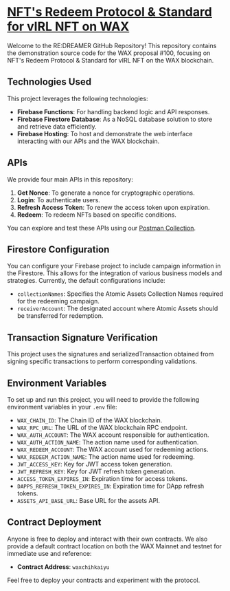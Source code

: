 # [NFT's Redeem Protocol & Standard for vIRL NFT on WAX](https://labs.wax.io/proposals/100)

Welcome to the RE:DREAMER GitHub Repository! This repository contains the demonstration source code for the WAX proposal #100, focusing on NFT's Redeem Protocol & Standard for vIRL NFT on the WAX blockchain.

## Technologies Used

This project leverages the following technologies:

- **Firebase Functions**: For handling backend logic and API responses.
- **Firebase Firestore Database**: As a NoSQL database solution to store and retrieve data efficiently.
- **Firebase Hosting**: To host and demonstrate the web interface interacting with our APIs and the WAX blockchain.

## APIs

We provide four main APIs in this repository:

1. **Get Nonce**: To generate a nonce for cryptographic operations.
2. **Login**: To authenticate users.
3. **Refresh Access Token**: To renew the access token upon expiration.
4. **Redeem**: To redeem NFTs based on specific conditions.

You can explore and test these APIs using our [Postman Collection](https://www.postman.com/redreamerlabs/workspace/wax-proposal-100/collection/7595278-2184fb3f-ab20-415d-9e82-420fad0417b8?action=share&creator=7595278).

## Firestore Configuration

You can configure your Firebase project to include campaign information in the Firestore. This allows for the integration of various business models and strategies. Currently, the default configurations include:

- `collectionNames`: Specifies the Atomic Assets Collection Names required for the redeeming campaign.
- `receiverAccount`: The designated account where Atomic Assets should be transferred for redemption.

## Transaction Signature Verification

This project uses the signatures and serializedTransaction obtained from signing specific transactions to perform corresponding validations.

## Environment Variables

To set up and run this project, you will need to provide the following environment variables in your `.env` file:

- `WAX_CHAIN_ID`: The Chain ID of the WAX blockchain.
- `WAX_RPC_URL`: The URL of the WAX blockchain RPC endpoint.
- `WAX_AUTH_ACCOUNT`: The WAX account responsible for authentication.
- `WAX_AUTH_ACTION_NAME`: The action name used for authentication.
- `WAX_REDEEM_ACCOUNT`: The WAX account used for redeeming actions.
- `WAX_REDEEM_ACTION_NAME`: The action name used for redeeming.
- `JWT_ACCESS_KEY`: Key for JWT access token generation.
- `JWT_REFRESH_KEY`: Key for JWT refresh token generation.
- `ACCESS_TOKEN_EXPIRES_IN`: Expiration time for access tokens.
- `DAPPS_REFRESH_TOKEN_EXPIRES_IN`: Expiration time for DApp refresh tokens.
- `ASSETS_API_BASE_URL`: Base URL for the assets API.

## Contract Deployment

Anyone is free to deploy and interact with their own contracts. We also provide a default contract location on both the WAX Mainnet and testnet for immediate use and reference:

- **Contract Address**: `waxchihkaiyu`

Feel free to deploy your contracts and experiment with the protocol. 